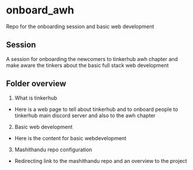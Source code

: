 # onboard_awh
Repo for the onboarding session and basic web development
## Session
A session for onboarding the newcomers to tinkerhub awh chapter and make aware the tinkers about
the basic full stack web development

## Folder overview
1. What is tinkerhub 
* Here is a web page to tell about tinkerhub and to onboard people to tinkerhub main discord server and also to the awh chapter
2. Basic web development
* Here is the content for basic webdevelopment
3. Mashithandu repo configuration
* Redirecting link to the mashithandu repo and an overview to the project
